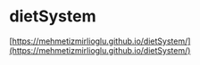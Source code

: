 # dietSystem
[https://mehmetizmirlioglu.github.io/dietSystem/](https://mehmetizmirlioglu.github.io/dietSystem/)
